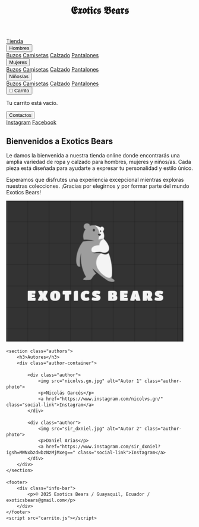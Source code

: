 <!DOCTYPE html>
<html lang="es">
<head>
    <meta charset="UTF-8">
    <meta name="viewport" content="width=device-width, initial-scale=1.0">
    <title>𝕰𝖝𝖔𝖙𝖎𝖈𝖘 𝕭𝖊𝖆𝖗𝖘</title>
    <link rel="shorcut icon" href="logobears.png" type="image/x*icon">
    <link href="https://fonts.googleapis.com/css2?family=Roboto:wght@400;700&display=swap" rel="stylesheet">
    <link rel="stylesheet" href="tiendainicio.css">
    <script src="https://www.paypal.com/sdk/js?client-id=AUOWkN4Z2zygOU8srIfKtQsUa9VL-oGJLhy2RBBVVrImy4yw8hazb2vBWmvgnExQORJiFNM_6cM-l1NP&currency=USD"></script>
</head>
<body>
    <header>
        <h1>𝕰𝖝𝖔𝖙𝖎𝖈𝖘 𝕭𝖊𝖆𝖗𝖘</h1>
    </header>
    <nav>
        <a href="tiendaderopa.html">Tienda</a>
        <div class="dropdown">
            <button class="dropbtn">Hombres</button>
            <div class="dropdown-content">
                <a href="buzos H.html">Buzos</a>
                <a href="camisetas H.html">Camisetas</a>
                <a href="calzado H.html">Calzado</a>
                <a href="pantalones H.html">Pantalones</a>
            </div>
        </div>
        <div class="dropdown">
            <button class="dropbtn">Mujeres</button>
            <div class="dropdown-content">
                <a href="buzos M.html">Buzos</a>
                <a href="camisetas M.html">Camisetas</a>
                <a href="calzado M.html">Calzado</a>
                <a href="pantalones M.html">Pantalones</a>
            </div>
        </div>
        <div class="dropdown">
            <button class="dropbtn">Niños/as</button>
            <div class="dropdown-content">
                <a href="buzos N.html">Buzos</a>
                <a href="camisetas N.html">Camisetas</a>
                <a href="calzado N.html">Calzado</a>
                <a href="pantalones N.html">Pantalones</a>
            </div>
        </div>
        <div class="dropdown">
            <button class="dropbtn">🛒 Carrito</button>
            <div class="dropdown-content cart">
                <p>Tu carrito está vacío.</p>
            </div>
        </div>
        <div class="dropdown">
            <button class="dropbtn">Contactos</button>
            <div class="dropdown-content cart">
                <a href="https://www.instagram.com/exoticsbears?igsh=NnB6MWFheXpmaGM2">Instagram</a>
                <a href="https://www.facebook.com/share/14gc2sjqY3/" >Facebook</a>
            </div>
        </div>
    </nav>
    <main>
        <div class="text-container">
            <h2>Bienvenidos a Exotics Bears</h2>
            <p>Le damos la bienvenida a nuestra tienda online donde encontrarás una amplia variedad de ropa y calzado para hombres, mujeres y niños/as. Cada pieza está diseñada para ayudarte a expresar tu personalidad y estilo único.</p>
            <p>Esperamos que disfrutes una experiencia excepcional mientras exploras nuestras colecciones. ¡Gracias por elegirnos y por formar parte del mundo Exotics Bears! </p>
        </div>
        <div class="image-container">
            <img src="exoticsbear1.png" alt="Exotics Bears">
        </div>
    </main>

    <section class="authors">
        <h3>Autores</h3>
        <div class="author-container">
 
            <div class="author">
                <img src="nicolvs.gn.jpg" alt="Autor 1" class="author-photo">
                <p>Nicolás Garcés</p>
                <a href="https://www.instagram.com/nicolvs.gn/" class="social-link">Instagram</a>
            </div>

            <div class="author">
                <img src="sir_dxniel.jpg" alt="Autor 2" class="author-photo">
                <p>Daniel Arias</p>
                <a href="https://www.instagram.com/sir_dxniel?igsh=MWNxbzdwbzNzMjMxeg==" class="social-link">Instagram</a>
            </div>
        </div>
    </section>

    <footer>
        <div class="info-bar">
            <p>© 2025 Exotics Bears / Guayaquil, Ecuador / exoticsbears@gmail.com</p>
        </div>
    </footer>
    <script src="carrito.js"></script>
</body>
</html>

